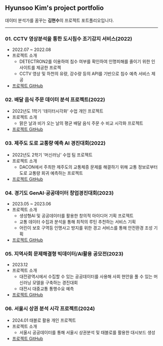 ## Hyunsoo Kim's project portfolio
데이터 분석가를 꿈꾸는 **김현수**의 프로젝트 포트폴리오입니다.

---
### 01. CCTV 영상분석을 통한 도시침수 조기감지 서비스(2022)
- 2022.07 ~ 2022.08
- 프로젝트 소개
  - DETECTRON2를 이용하여 침수 여부를 확인하여 인명피해를 줄이기 위한 인사이트를 제공한 프로젝
  - CCTV 영상 및 하천의 유량, 강수량 등의 API를 기반으로 침수 예측 서비스 제공
- [프로젝트 GitHub](https://github.com/hyunsookim0813/Portfolio_hs/tree/main/Project1)

### 02. 배달 음식 주문 데이터 분석 프로젝트(2022)
- 2022년도 1학기 '데이터시각화' 수업 개인 프로젝트
- 프로젝트 소개
  - 맑은 날과 비가 오는 날의 평균 배달 음식 주문 수 비교 시각화 프로젝트
- [프로젝트 GitHub](https://github.com/hyunsookim0813/Portfolio_hs/tree/main/Project2)

### 03. 제주도 도로 교통량 예측 AI 경진대회(2022)
- 2022년도 2학기 '머신러닝' 수업 팀 프로젝트
- 프로젝트 소개
  - DACON에서 주최한 제주도의 교통체증 문제를 해결하기 위해 교통 정보로부터 도로 교통량 회귀 예측하는 프로젝트 
- [프로젝트 GitHub](https://github.com/hyunsookim0813/Portfolio_hs/tree/main/Project3)

### 04. 경기도 GenAI·공공데이터 창업경진대회(2023)
- 2023.05 ~ 2023.06
- 프로젝트 소개
  - 생성형AI 및 공공데이터를 활용한 창의적 아이디어 기획 프로젝트
  - 교통 데이터 수집과 분석을 통해 최적의 루틴 추천하는 서비스 기획
  - 어린이 보호 구역등 인명사고 방지를 위한 경고 서비스를 통해 안전환경 조성 기획
- [프로젝트 GitHub](https://github.com/hyunsookim0813/Portfolio_hs/tree/main/Project4)

### 05. 지역사회 문제해결형 빅데이터/AI활용 공모전(2023)
- 2023.12
- 프로젝트 소개
  - 대전광역시에서 수집할 수 있는 공공데이터를 사용해 사회 현안을 풀 수 있는 머신러닝 모델을 구축하는 경진대회
  - 대전시 대중교통 통행수요 예측
- [프로젝트 GitHub](https://github.com/hyunsookim0813/Portfolio_hs/tree/main/Project5)
<!--
### 06. 배달 주문 건수 예측 프로젝트(2023)
- 2023년도 1학기 'R응용' 수업 개인 프로젝트
- 프로젝트 소개
  - 증가하는 추세의 2030세대의 배달 건수 예측을 통해 효율적 경영전략 제공을 위한 프로젝트
- [프로젝트 GitHub](https://github.com/hyunsookim0813/Portfolio_hs/tree/main/Project6)
-->
### 06. 서울시 상권 분석 시각 프로젝트(2024)
- 2024.01 태블로 활용 개인 프로젝트
- 프로젝트 소개
  - 서울시 공공데이터를 통해 서울시 상권분석 및 태블로를 활용한 대시보드 생성
- [프로젝트 GitHub](https://github.com/hyunsookim0813/Portfolio_hs/tree/main/Project6)
